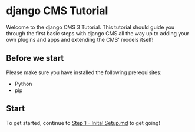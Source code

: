 django CMS Tutorial
===================

Welcome to the django CMS 3 Tutorial. This tutorial should guide you through the first basic steps with
django CMS all the way up to adding your own plugins and apps and extending the CMS' models itself!

Before we start
---------------
Please make sure you have installed the following prerequisites:

* Python
* pip

Start
-----
To get started, continue to [Step 1 - Inital Setup.md](https://github.com/Chive/djangocms-tutorial/blob/new/Step%201%20-%20Initial%20Setup.md) to get going!
